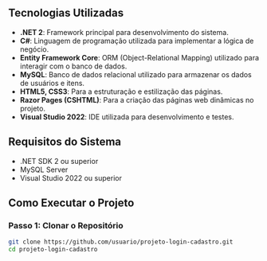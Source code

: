 ## Tecnologias Utilizadas
- **.NET 2**: Framework principal para desenvolvimento do sistema.
- **C#**: Linguagem de programação utilizada para implementar a lógica de negócio.
- **Entity Framework Core**: ORM (Object-Relational Mapping) utilizado para interagir com o banco de dados.
- **MySQL**: Banco de dados relacional utilizado para armazenar os dados de usuários e itens.
- **HTML5, CSS3**: Para a estruturação e estilização das páginas.
- **Razor Pages (CSHTML)**: Para a criação das páginas web dinâmicas no projeto.
- **Visual Studio 2022**: IDE utilizada para desenvolvimento e testes.

## Requisitos do Sistema
- .NET SDK 2 ou superior
- MySQL Server
- Visual Studio 2022 ou superior

## Como Executar o Projeto
### Passo 1: Clonar o Repositório
```bash
git clone https://github.com/usuario/projeto-login-cadastro.git
cd projeto-login-cadastro
